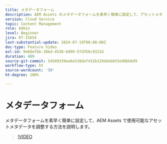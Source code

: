 ```yaml
---
title: メタデータフォーム
description: AEM Assets のメタデータフォームを素早く簡単に設定して、アセットメタデータを調整する方法を説明します。
version: Cloud Service
topic: Content Management
role: Admin
level: Beginner
jira: KT-15654
last-substantial-update: 2024-07-19T00:00:00Z
doc-type: Feature Video
exl-id: 9e68efbb-38bd-4538-b899-5fd356c9322d
duration: 489
source-git-commit: 54509339ee8e538daf432b329ddebb55e98bb6d9
workflow-type: ht
source-wordcount: '39'
ht-degree: 100%

---
```


# メタデータフォーム

メタデータフォームを素早く簡単に設定して、AEM Assets で使用可能なアセットメタデータを調整する方法を説明します。

>[!VIDEO](https://video.tv.adobe.com/v/3431686?quality=12&learn=on)
